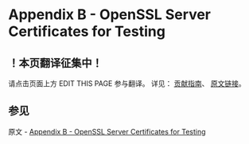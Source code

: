 # Appendix B - OpenSSL Server Certificates for Testing

## ！本页翻译征集中！

请点击页面上方 EDIT THIS PAGE 参与翻译。
详见：
[贡献指南]( https://github.com/JinMuInfo/MongoDB-Manual-zh/blob/master/CONTRIBUTING.md )、
[原文链接](  https://docs.mongodb.com/manual/appendix/security/appendixB-openssl-server/  )。

## 参见

原文 - [Appendix B - OpenSSL Server Certificates for Testing]( https://docs.mongodb.com/manual/appendix/security/appendixB-openssl-server/ )

